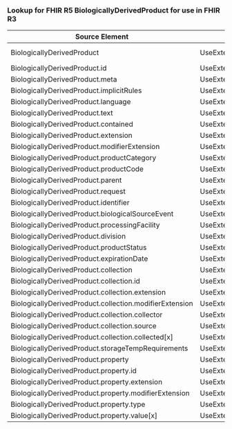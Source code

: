 ### Lookup for FHIR R5 BiologicallyDerivedProduct for use in FHIR R3

| Source Element | Usage | Target |
| -------------- | ----- | ------ |
| BiologicallyDerivedProduct | UseExtension | http://hl7.org/fhir/5.0/StructureDefinition/extension-BiologicallyDerivedProduct |
| BiologicallyDerivedProduct.id | UseExtensionFromAncestor | - |
| BiologicallyDerivedProduct.meta | UseExtensionFromAncestor | - |
| BiologicallyDerivedProduct.implicitRules | UseExtensionFromAncestor | - |
| BiologicallyDerivedProduct.language | UseExtensionFromAncestor | - |
| BiologicallyDerivedProduct.text | UseExtensionFromAncestor | - |
| BiologicallyDerivedProduct.contained | UseExtensionFromAncestor | - |
| BiologicallyDerivedProduct.extension | UseExtensionFromAncestor | - |
| BiologicallyDerivedProduct.modifierExtension | UseExtensionFromAncestor | - |
| BiologicallyDerivedProduct.productCategory | UseExtensionFromAncestor | - |
| BiologicallyDerivedProduct.productCode | UseExtensionFromAncestor | - |
| BiologicallyDerivedProduct.parent | UseExtensionFromAncestor | - |
| BiologicallyDerivedProduct.request | UseExtensionFromAncestor | - |
| BiologicallyDerivedProduct.identifier | UseExtensionFromAncestor | - |
| BiologicallyDerivedProduct.biologicalSourceEvent | UseExtensionFromAncestor | - |
| BiologicallyDerivedProduct.processingFacility | UseExtensionFromAncestor | - |
| BiologicallyDerivedProduct.division | UseExtensionFromAncestor | - |
| BiologicallyDerivedProduct.productStatus | UseExtensionFromAncestor | - |
| BiologicallyDerivedProduct.expirationDate | UseExtensionFromAncestor | - |
| BiologicallyDerivedProduct.collection | UseExtensionFromAncestor | - |
| BiologicallyDerivedProduct.collection.id | UseExtensionFromAncestor | - |
| BiologicallyDerivedProduct.collection.extension | UseExtensionFromAncestor | - |
| BiologicallyDerivedProduct.collection.modifierExtension | UseExtensionFromAncestor | - |
| BiologicallyDerivedProduct.collection.collector | UseExtensionFromAncestor | - |
| BiologicallyDerivedProduct.collection.source | UseExtensionFromAncestor | - |
| BiologicallyDerivedProduct.collection.collected[x] | UseExtensionFromAncestor | - |
| BiologicallyDerivedProduct.storageTempRequirements | UseExtensionFromAncestor | - |
| BiologicallyDerivedProduct.property | UseExtensionFromAncestor | - |
| BiologicallyDerivedProduct.property.id | UseExtensionFromAncestor | - |
| BiologicallyDerivedProduct.property.extension | UseExtensionFromAncestor | - |
| BiologicallyDerivedProduct.property.modifierExtension | UseExtensionFromAncestor | - |
| BiologicallyDerivedProduct.property.type | UseExtensionFromAncestor | - |
| BiologicallyDerivedProduct.property.value[x] | UseExtensionFromAncestor | - |
